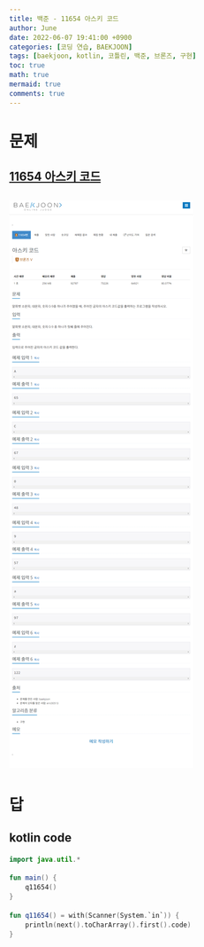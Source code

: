 ```yaml
---
title: 백준 - 11654 아스키 코드
author: June
date: 2022-06-07 19:41:00 +0900
categories: [코딩 연습, BAEKJOON]
tags: [baekjoon, kotlin, 코틀린, 백준, 브론즈, 구현]
toc: true
math: true
mermaid: true
comments: true
---
```

# 문제
## [11654 아스키 코드](https://www.acmicpc.net/problem/11654)
## ![screencapture](/posts/coding-practice/baekjoon/screencapture-acmicpc-net-problem-11654.png)

# 답
## kotlin code
```kotlin
import java.util.*

fun main() {
    q11654()
}

fun q11654() = with(Scanner(System.`in`)) {
    println(next().toCharArray().first().code)
}
```